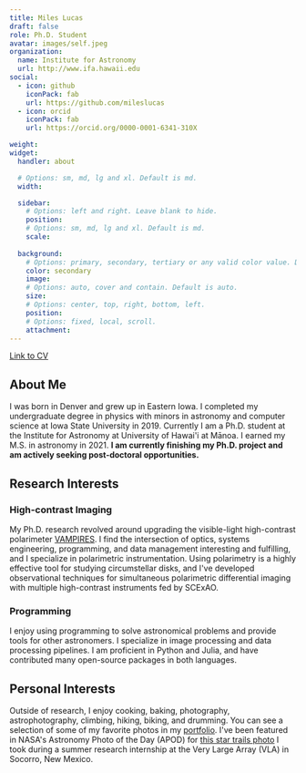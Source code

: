 ```yaml
---
title: Miles Lucas
draft: false
role: Ph.D. Student
avatar: images/self.jpeg
organization:
  name: Institute for Astronomy
  url: http://www.ifa.hawaii.edu
social:
  - icon: github
    iconPack: fab
    url: https://github.com/mileslucas
  - icon: orcid
    iconPack: fab
    url: https://orcid.org/0000-0001-6341-310X

weight:
widget:
  handler: about

  # Options: sm, md, lg and xl. Default is md.
  width:

  sidebar:
    # Options: left and right. Leave blank to hide.
    position:
    # Options: sm, md, lg and xl. Default is md.
    scale:
  
  background:
    # Options: primary, secondary, tertiary or any valid color value. Default is primary.
    color: secondary
    image:
    # Options: auto, cover and contain. Default is auto.
    size:
    # Options: center, top, right, bottom, left.
    position:
    # Options: fixed, local, scroll.
    attachment: 
---
```


[Link to CV](CV.pdf)

## About Me

I was born in Denver and grew up in Eastern Iowa. I completed my undergraduate degree in physics with minors in astronomy and computer science at Iowa State University in 2019. Currently I am a Ph.D. student at the Institute for Astronomy at University of Hawai'i at Mānoa. I earned my M.S. in astronomy in 2021. **I am currently finishing my Ph.D. project and am actively seeking post-doctoral opportunities.**

## Research Interests


### High-contrast Imaging

My Ph.D. research revolved around upgrading the visible-light high-contrast polarimeter [VAMPIRES](https://www.naoj.org/Projects/SCEXAO/scexaoWEB/030openuse.web/040vampires.web/indexm.html). I find the intersection of optics, systems engineering, programming, and data management interesting and fulfilling, and I specialize in polarimetric instrumentation. Using polarimetry is a highly effective tool for studying circumstellar disks, and I've developed observational techniques for simultaneous polarimetric differential imaging with multiple high-contrast instruments fed by SCExAO.

### Programming
I enjoy using programming to solve astronomical problems and provide tools for other astronomers. I specialize in image processing and data processing pipelines. I am proficient in Python and Julia, and have contributed many open-source packages in both languages. 


## Personal Interests

Outside of research, I enjoy cooking, baking, photography, astrophotography, climbing, hiking, biking, and drumming. You can see a selection of some of my favorite photos in my [portfolio](https://portfolio.mileslucas.com/). I've been featured in NASA's Astronomy Photo of the Day (APOD) for [this star trails photo](https://apod.nasa.gov/apod/ap180713.html) I took during a summer research internship at the Very Large Array (VLA) in Socorro, New Mexico.
